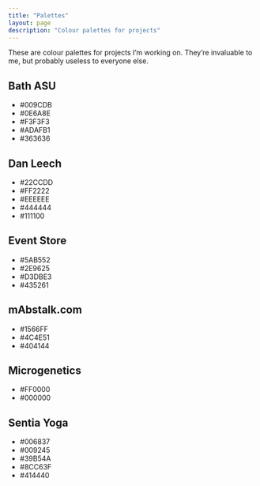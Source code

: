 ```yaml
---
title: "Palettes"
layout: page
description: "Colour palettes for projects"
---
```


These are colour palettes for projects I’m working on. They’re invaluable to me, but probably useless to everyone else.

## Bath ASU

- #009CDB
- #0E6A8E
- #F3F3F3
- #ADAFB1
- #363636

## Dan Leech

- #22CCDD
- #FF2222
- #EEEEEE
- #444444
- #111100

## Event Store

- #5AB552
- #2E9625
- #D3DBE3
- #435261

## mAbstalk.com

- #1566FF
- #4C4E51
- #404144

## Microgenetics

- #FF0000
- #000000

## Sentia Yoga

- #006837
- #009245
- #39B54A
- #8CC63F
- #414440

<style>
/*.site-main ul {
    margin: -0.375rem;
    padding: 0;
    list-style: none;
}
.site-main ul:after {
    content: " ";
    clear: both;
    display: table;
}
.site-main li {
    display: inline-block;
    float: left;
    width: calc(50% - 0.75rem);
    margin: 0.375rem;
    text-align: center;
    line-height: 4.5rem;
}
@media (min-width: 500px) {
    .site-main li {
        width: calc(33.333% - 0.75rem);
    }
}*/
.site-main ul {
    margin: 0;
    padding: 0;
    list-style: none;
}
@media (min-width: 600px) {
    .site-main ul {
        display: -webkit-flex;
        display:     -ms-flex;
        display:         flex;
        -webkit-flex-direction: row;
            -ms-flex-direction: row;
                flex-direction: row;
    }
}
.site-main li {
    -webkit-flex-grow: 1;
        -ms-flex-grow: 1;
    font-size: 0.75rem;
    line-height: 4.5rem;
    text-align: center;
}
</style>

<script>
    var listItems = document.getElementsByTagName("li");
    for (var i = 0; i < listItems.length; i++) {
        var content = listItems[i].innerHTML;
        if (content.indexOf("#") === 0) {
            listItems[i].style.background = content;
            var red = parseInt(content.substring(1,2), 16),
                green = parseInt(content.substring(3,4), 16),
                blue = parseInt(content.substring(5,6), 16),
                average = (red + green + blue) / 3;
            if (average < 12) {
                listItems[i].style.color = "white";
            }
        }
    }
</script>